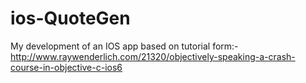 # ios-QuoteGen
My development of an IOS app based on tutorial form:-
http://www.raywenderlich.com/21320/objectively-speaking-a-crash-course-in-objective-c-ios6
